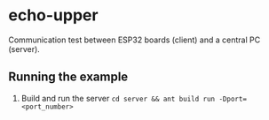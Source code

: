 # echo-upper

Communication test between ESP32 boards (client) and a central PC (server).

## Running the example
1. Build and run the server `cd server && ant build run -Dport=<port_number>`